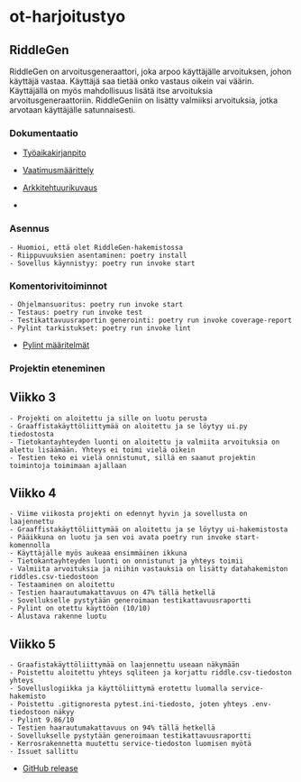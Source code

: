 # ot-harjoitustyo

## RiddleGen

RiddleGen on arvoitusgeneraattori, joka arpoo käyttäjälle arvoituksen, johon käyttäjä vastaa. Käyttäjä saa tietää onko vastaus oikein vai väärin. Käyttäjällä on myös mahdollisuus lisätä itse arvoituksia arvoitusgeneraattoriin. RiddleGeniin on lisätty valmiiksi arvoituksia, jotka arvotaan käyttäjälle satunnaisesti. 

### Dokumentaatio

- [Työaikakirjanpito](https://github.com/Noraelisa/ot-harjoitustyo/blob/main/RiddleGen/dokumentaatio/tyoaikakirjanpito.md)

- [Vaatimusmäärittely](https://github.com/Noraelisa/ot-harjoitustyo/blob/main/RiddleGen/dokumentaatio/vaatimusmaarittely.md)

- [Arkkitehtuurikuvaus](https://github.com/Noraelisa/ot-harjoitustyo/blob/main/RiddleGen/dokumentaatio/arkkitehtuuri.md)
- 
### Asennus

    - Huomioi, että olet RiddleGen-hakemistossa
    - Riippuvuuksien asentaminen: poetry install
    - Sovellus käynnistyy: poetry run invoke start
     
### Komentorivitoiminnot
  
    - Ohjelmansuoritus: poetry run invoke start
    - Testaus: poetry run invoke test 
    - Testikattavuusraportin generointi: poetry run invoke coverage-report
    - Pylint tarkistukset: poetry run invoke lint 
    
- [Pylint määritelmät](https://github.com/Noraelisa/ot-harjoitustyo/blob/main/RiddleGen/.pylintrc)

### Projektin eteneminen

  ## Viikko 3

    - Projekti on aloitettu ja sille on luotu perusta 
    - Graaffistakäyttöliittymää on aloitettu ja se löytyy ui.py tiedostosta
    - Tietokantayhteyden luonti on aloitettu ja valmiita arvoituksia on alettu lisäämään. Yhteys ei toimi vielä oikein
    - Testien teko ei vielä onnistunut, sillä en saanut projektin toimintoja toimimaan ajallaan

  ## Viikko 4
  
    - Viime viikosta projekti on edennyt hyvin ja sovellusta on laajennettu
    - Graaffistakäyttöliittymää on aloitettu ja se löytyy ui-hakemistosta
    - Pääikkuna on luotu ja sen voi avata poetry run invoke start-komennolla
    - Käyttäjälle myös aukeaa ensimmäinen ikkuna
    - Tietokantayhteyden luonti on onnistunut ja yhteys toimii 
    - Valmiita arvoituksia ja niihin vastauksia on lisätty datahakemiston riddles.csv-tiedostoon
    - Testaaminen on aloitettu
    - Testien haarautumakattavuus on 47% tällä hetkellä
    - Sovellukselle pystytään generoimaan testikattavuusraportti
    - Pylint on otettu käyttöön (10/10)
    - Alustava rakenne luotu

  ## Viikko 5
  
    - Graafistakäyttöliittymää on laajennettu useaan näkymään
    - Poistettu aloitettu yhteys sqliteen ja korjattu riddle.csv-tiedoston yhteys
    - Sovelluslogiikka ja käyttöliittymä erotettu luomalla service-hakemisto
    - Poistettu .gitignoresta pytest.ini-tiedosto, joten yhteys .env-tiedostoon näkyy
    - Pylint 9.86/10
    - Testien haarautumakattavuus on 94% tällä hetkellä
    - Sovellukselle pystytään generoimaan testikattavuusraportti
    - Kerrosrakennetta muutettu service-tiedoston luomisen myötä
    - Issuet sallittu
- [GitHub release](https://github.com/Noraelisa/ot-harjoitustyo/releases/tag/viikko5)

  

